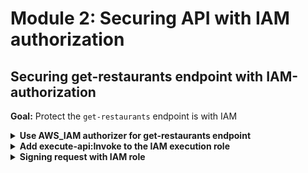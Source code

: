 # Module 2: Securing API with IAM authorization

## Securing get-restaurants endpoint with IAM-authorization

**Goal:** Protect the `get-restaurants` endpoint is with IAM

<details>
<summary><b>Use AWS_IAM authorizer for get-restaurants endpoint</b></summary><p>

1. Modify `serverless.yml` to add `authorizer: aws_iam` to the `get-restaurants` function

```yml
get-restaurants:
  handler: functions/get-restaurants.handler
  events:
    - http:
        path: /restaurants
        method: get
        authorizer: aws_iam
  environment:
    restaurants_table: !Ref RestaurantsTable
```
</p></details>

<details>
<summary><b>Add execute-api:Invoke to the IAM execution role</b></summary><p>

1. Modify `serverless.yml` to update the `provider.iam.role.statements` property

```yml
statements:
  - Effect: Allow
    Action: dynamodb:scan
    Resource: !GetAtt RestaurantsTable.Arn
  - Effect: Allow
    Action: execute-api:Invoke
    Resource: !Sub arn:aws:execute-api:${AWS::Region}:${AWS::AccountId}:${ApiGatewayRestApi}/${sls:stage}/GET/restaurants
```

Once again, we're using the `!Sub` function here. The resource ARN points to the `GET /restaurants` endpoint we added in the last module, and notice that we're also referencing the `AWS::AccountId` pseudo parameter. It returns the id of the AWS account you're deploying the CloudFormation stack to.

**IMPORTANT**: after this step, your `provider` section should look like this:

```yml
provider:
  name: aws
  runtime: nodejs18.x
  iam:
    role:
      statements:
        - Effect: Allow
          Action: dynamodb:scan
          Resource: !GetAtt RestaurantsTable.Arn
        - Effect: Allow
          Action: execute-api:Invoke
          Resource: !Sub arn:aws:execute-api:${AWS::Region}:${AWS::AccountId}:${ApiGatewayRestApi}/${sls:stage}/GET/restaurants
```

Check the indentation in your `serverless.yml` and make sure they match the above.

</p></details>

<details>
<summary><b>Signing request with IAM role</b></summary><p>

In the last step, we added AWS_IAM authentication to the `GET /restaurants` endpoint. So, to call this endpoint, we'd have to sign the HTTP request with the [AWS v4 signing process](https://docs.aws.amazon.com/general/latest/gr/signature-version-4.html) with our IAM role/user.

Each Lambda function has an IAM role, and we can use the `aws4` NPM package to sign HTTP requests with that role.

1. Install `aws4` as dependency

`npm install --save aws4`

This package lets us sign HTTP requests using our AWS credentials.

It applies the same logic as the AWS SDKs and looks for your AWS credentials in a number of places - in the environment variables, the AWS profiles (both `.aws/~config` and `.aws/~credentials`) using the EC2 instance metadata and ECS metadata, and so on.

2. Modify `get-index.js` to the following

```javascript
const fs = require("fs")
const Mustache = require('mustache')
const http = require('axios')
const aws4 = require('aws4')
const URL = require('url')

const restaurantsApiRoot = process.env.restaurants_api
const days = ['Sunday', 'Monday', 'Tuesday', 'Wednesday', 'Thursday', 'Friday', 'Saturday']

const template = fs.readFileSync('static/index.html', 'utf-8')

const getRestaurants = async () => {
  console.log(`loading restaurants from ${restaurantsApiRoot}...`)
  const url = URL.parse(restaurantsApiRoot)
  const opts = {
    host: url.hostname,
    path: url.pathname
  }

  aws4.sign(opts)

  const httpReq = http.get(restaurantsApiRoot, {
    headers: opts.headers
  })
  return (await httpReq).data
}

module.exports.handler = async (event, context) => {
  const restaurants = await getRestaurants()
  console.log(`found ${restaurants.length} restaurants`)  
  const dayOfWeek = days[new Date().getDay()]
  const html = Mustache.render(template, { dayOfWeek, restaurants })
  const response = {
    statusCode: 200,
    headers: {
      'Content-Type': 'text/html; charset=UTF-8'
    },
    body: html
  }

  return response
}
```

3. Deploy the project

`npx sls deploy`

Reload the `index.html` and it should still work. But if you curl the `/restaurants` endpoint you should see

```
{
  message: "Missing Authentication Token"
}
```

</p></details>
